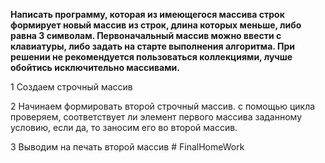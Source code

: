 **Написать программу, которая из имеющегося массива строк формирует новый массив из строк, длина которых меньше, либо равна 3 символам. Первоначальный массив можно ввести с клавиатуры, либо задать на старте выполнения алгоритма. При решении не рекомендуется пользоваться коллекциями, лучше обойтись исключительно массивами.**

1 Создаем строчный массив

2 Начинаем формировать второй строчный массив. с помощью цикла проверяем, соответствует ли элемент первого массива заданному условию, если да, то заносим его во второй массив.

3 Выводим на печать второй массив
#   F i n a l H o m e W o r k  
 